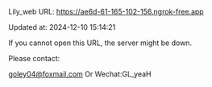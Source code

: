 Lily_web URL: https://ae6d-61-165-102-156.ngrok-free.app

Updated at: 2024-12-10 15:14:21

If you cannot open this URL, the server might be down.

Please contact: 

goley04@foxmail.com Or Wechat:GL_yeaH
